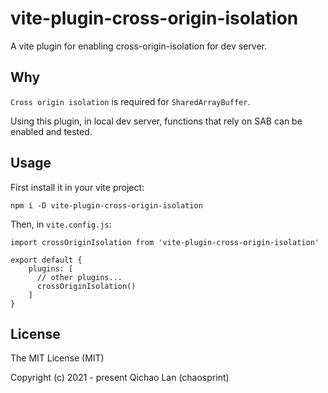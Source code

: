 # vite-plugin-cross-origin-isolation

A vite plugin for enabling cross-origin-isolation for dev server.


## Why

`Cross origin isolation` is required for `SharedArrayBuffer`.

Using this plugin, in local dev server, functions that rely on SAB can be enabled and tested.

## Usage

First install it in your vite project:

`npm i -D vite-plugin-cross-origin-isolation`

Then, in `vite.config.js`:

```
import crossOriginIsolation from 'vite-plugin-cross-origin-isolation'

export default {
    plugins: [
      // other plugins...
      crossOriginIsolation()
    ]
}
```

## License
The MIT License (MIT)

Copyright (c) 2021 - present Qichao Lan (chaosprint)

